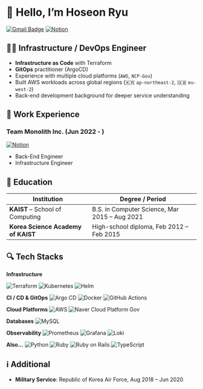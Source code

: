 # 👋 Hello, I’m Hoseon Ryu
[![Gmail Badge](https://img.shields.io/badge/Email-d14836?style=flat-square&logo=Gmail&logoColor=white&link=mailto:ghtjs5281@gmail.com)](mailto:ghtjs5281@gmail.com)
[![Notion](https://img.shields.io/badge/Resume-000000?style=flat-square&logo=Notion&logoColor=white&link=https://longing-durian-2c8.notion.site/Hoseon-Ryu-97fc6aa58d6c44e9b04585010a0ad3ff)](https://longing-durian-2c8.notion.site/Hoseon-Ryu-97fc6aa58d6c44e9b04585010a0ad3ff)

## 🧑‍💻 Infrastructure / DevOps Engineer
- **Infrastructure as Code** with Terraform  
- **GitOps** practitioner (ArgoCD)  
- Experience with multiple cloud platforms (`AWS`, `NCP-Gov`)  
- Built AWS workloads across global regions (🇰🇷 `ap-northeast-2`, 🇬🇧 `eu-west-2`)  
- Back-end development background for deeper service understanding  

## 📑 Work Experience
### Team Monolith Inc. (Jun 2022 - )
[![Notion](https://img.shields.io/badge/Codle-3f88ff?style=flat-square&logoColor=white&link=https://codle.io)](https://codle.io)
- Back-End Engineer
- Infrastructure Engineer

## 🏫 Education
| Institution | Degree / Period |
|-------------|-----------------|
| **KAIST** – School of Computing | B.S. in Computer Science, Mar 2015 – Aug 2021 |
| **Korea Science Academy of KAIST** | High-school diploma, Feb 2012 – Feb 2015 |

## 🔍 Tech Stacks
**Infrastructure**
<!-- Infrastructure as Code & Orchestration -->
<img alt="Terraform" src="https://img.shields.io/badge/Terraform-7B42BC?style=flat-square&logo=Terraform&logoColor=white"/>
<img alt="Kubernetes" src="https://img.shields.io/badge/Kubernetes-326CE5?style=flat-square&logo=Kubernetes&logoColor=white"/>
<img alt="Helm" src="https://img.shields.io/badge/Helm-0F1689?style=flat-square&logo=Helm&logoColor=white"/>

<!-- CI / CD & GitOps -->
**CI / CD & GitOps**
<img alt="Argo CD" src="https://img.shields.io/badge/Argo%20CD-EF7B4D?style=flat-square&logo=Argo&logoColor=white"/>
<img alt="Docker" src="https://img.shields.io/badge/Docker-2496ED?style=flat-square&logo=Docker&logoColor=white"/>
<img alt="GitHub Actions" src="https://img.shields.io/badge/GitHub%20Actions-2088FF?style=flat-square&logo=GitHub%20Actions&logoColor=white"/>

<!-- Cloud Platforms -->
**Cloud Platforms**
<img alt="AWS" src="https://img.shields.io/badge/AWS-FF9900?style=flat-square&logo=Amazon%20AWS&logoColor=white"/>
<img alt="Naver Cloud Platform Gov" src="https://img.shields.io/badge/NCP%20(Gov)-03C75A?style=flat-square&logo=Naver&logoColor=white"/>

<!-- Databases -->
**Databases**
<img alt="MySQL" src="https://img.shields.io/badge/MySQL-4479A1?style=flat-square&logo=MySQL&logoColor=white"/>

<!-- Observability -->
**Observability**
<img alt="Prometheus" src="https://img.shields.io/badge/Prometheus-E6522C?style=flat-square&logo=Prometheus&logoColor=white"/>
<img alt="Grafana" src="https://img.shields.io/badge/Grafana-F46800?style=flat-square&logo=Grafana&logoColor=white"/>
<img alt="Loki" src="https://img.shields.io/badge/Loki-0E6A8A?style=flat-square&logoColor=white"/>

<!-- Past Experience -->
**Also…**
<img alt="Python" src="https://img.shields.io/badge/Python-3776AB?style=flat-square&logo=Python&logoColor=white"/>
<img alt="Ruby" src="https://img.shields.io/badge/Ruby-CC342D?style=flat-square&logo=Ruby&logoColor=white"/>
<img alt="Ruby on Rails" src="https://img.shields.io/badge/Ruby%20on%20Rails-D30001?style=flat-square&logo=Ruby%20on%20Rails&logoColor=white"/>
<img alt="TypeScript" src="https://img.shields.io/badge/TypeScript-3178C6?style=flat-square&logo=TypeScript&logoColor=white"/>

## ℹ️ Additional
- **Military Service**: Republic of Korea Air Force, Aug 2018 – Jun 2020
